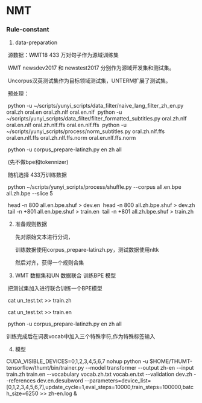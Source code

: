 # NMT

### Rule-constant

1. data-preparation

​	源数据：WMT18 433 万对句子作为源域训练集

​	WMT newsdev2017 和 newstest2017 分别作为源域开发集和测试集。

​	Uncorpus汉英测试集作为目标领域测试集，UNTERM扩展了测试集。

​    预处理：

​	python -u ~/scripts/yunyi_scripts/data_filter/naive_lang_filter_zh_en.py oral.zh oral.en oral.zh.nlf oral.en.nlf
​	python -u ~/scripts/yunyi_scripts/data_filter/filter_formatted_subtitles.py oral.zh.nlf oral.en.nlf oral.zh.nlf.ffs oral.en.nlf.ffs
​	python -u ~/scripts/yunyi_scripts/process/norm_subtitles.py oral.zh.nlf.ffs oral.en.nlf.ffs oral.zh.nlf.ffs.norm oral.en.nlf.ffs.norm

​    python -u corpus_prepare-latinzh.py en zh all

​    (先不做bpe和tokennizer)

​    随机选择 433万训练数据

​    python ~/scripts/yunyi_scripts/process/shuffle.py --corpus all.en.bpe all.zh.bpe --slice 5

​	head -n 800 all.en.bpe.shuf > dev.en
​	head -n 800 all.zh.bpe.shuf > dev.zh
​	tail -n +801 all.en.bpe.shuf > train.en
​	tail -n +801 all.zh.bpe.shuf > train.zh

2. 准备规则数据

   先对原始文本进行分词，

   训练数据使用corpus_prepare-latinzh.py，测试数据使用nltk

   然后对齐，获得一个规则合集

3. WMT 数据集和UN 数据联合 训练BPE 模型

​    把测试集加入进行联合训练一个BPE模型

​      cat un_test.txt >> train.zh

​     cat un_test.txt >> train.en

​     python -u corpus_prepare-latinzh.py en zh all

​     训练完成后在词表vocab中加入三个特殊字符<as><sp><bos>,作为特殊标签输入

4. 模型

CUDA_VISIBLE_DEVICES=0,1,2,3,4,5,6,7 
nohup python -u $HOME/THUMT-tensorflow/thumt/bin/trainer.py --model transformer --output zh-en --input train.zh train.en  --vocabulary vocab.zh.txt vocab.en.txt --validation dev.zh --references dev.en.desubword --parameters=device_list=[0,1,2,3,4,5,6,7],update_cycle=1,eval_steps=10000,train_steps=100000,batch_size=6250 >> zh-en.log &

